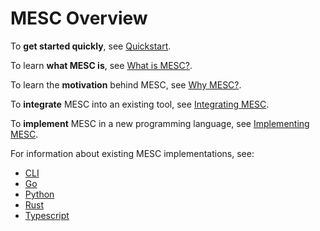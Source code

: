 # MESC Overview

To **get started quickly**, see [Quickstart](./quickstart.md).

To learn **what MESC is**, see [What is MESC?](./what_is_mesc.md).

To learn the **motivation** behind MESC, see [Why MESC?](./why_mesc.md).

To **integrate** MESC into an existing tool, see [Integrating MESC](./integrating_mesc.md).

To **implement** MESC in a new programming language, see [Implementing MESC](./implementing_mesc.md).

For information about existing MESC implementations, see:
- [CLI](./cli.md)
- [Go](./go.md)
- [Python](./python.md)
- [Rust](./rust.md)
- [Typescript](./typescript.md)

